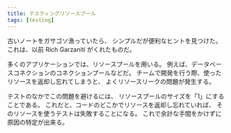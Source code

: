 ```yaml
---
title: テスティングリソースプール
tags: [testing]
---
```


古いノートをガサゴソ漁っていたら、
シンプルだが便利なヒントを見つけた。
これは、以前 Rich Garzaniti がくれたものだ。

多くのアプリケーションでは、リソースプールを用いる。
例えば、データベースコネクションのコネクションプールなどだ。
チームで開発を行う際、使ったリソースを返却し忘れてしまうと、
よくリソースリークの問題が発生する。

テストのなかでこの問題を避けるには、
リソースプールのサイズを「1」にすることである。
これだと、コードのどこかでリソースを返却し忘れていれば、
そのリソースを使うテストは失敗することになる。
これで余計な手間をかけずに原因の特定が出来る。
